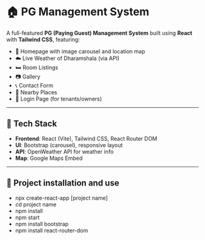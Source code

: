 # 🏠 PG Management System

A full-featured **PG (Paying Guest) Management System** built using **React** with **Tailwind CSS**, featuring:

- 🏡 Homepage with image carousel and location map
- ☁️ Live Weather of Dharamshala (via API)
- 🛏️ Room Listings
- 📷 Gallery
- 📞 Contact Form
- 📍 Nearby Places
- 🔐 Login Page (for tenants/owners)

---

## 🔧 Tech Stack

- **Frontend**: React (Vite), Tailwind CSS, React Router DOM
- **UI**: Bootstrap (carousel), responsive layout
- **API**: OpenWeather API for weather info
- **Map**: Google Maps Embed

---

## 📁 Project installation and use
- npx create-react-app [project name]
- cd project name
- npm install
- npm start
- npm install bootstrap
- npm install react-router-dom


